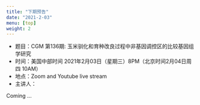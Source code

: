 ```yaml
---
title: "下期预告"
date: "2021-2-03"
menu: [top]
weight: 2
---
```


- 题目：CGM 第136期: 玉米驯化和育种改良过程中非基因调控区的比较基因组学研究
- 时间：美国中部时间 2021年2月03日（星期三）8PM（北京时间2月04日周四 10AM）
- 地点：Zoom and Youtube live stream
- 主讲人：


Coming ...

